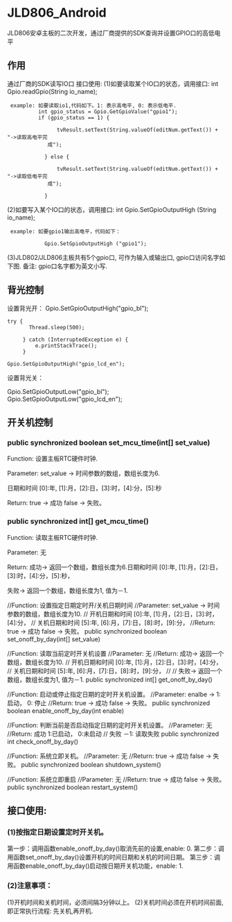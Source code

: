 # JLD806_Android
JLD806安卓主板的二次开发，通过厂商提供的SDK查询并设置GPIO口的高低电平
## 作用
通过厂商的SDK读写IO口
接口使用: 
(1)如要读取某个IO口的状态，调用接口: int Gpio.readGpio(String io_name); 
 
     example: 如要读取io1,代码如下。1: 表示高电平, 0: 表示低电平.
              int gpio_status = Gpio.GetGpioValue("gpio1");
			  if (gpio_status == 1) {

					tvResult.setText(String.valueOf(editNum.getText()) + "->读取高电平完 
                 成");
					
				} else {

					tvResult.setText(String.valueOf(editNum.getText()) + "->读取低电平完
                 成");
					
				}

 (2)如要写入某个IO口的状态，调用接口: int Gpio.SetGpioOutputHigh (String io_name); 

     example: 如要gpio1输出高电平，代码如下：
                
			 	Gpio.SetGpioOutputHigh ("gpio1");    

(3)JLD802/JLD806主板共有5个gpio口, 可作为输入或输出口, gpio口访问名字如下图.
    备注: gpio口名字都为英文小写.
    
## 背光控制

设置背光开：
	Gpio.SetGpioOutputHigh("gpio_bl");
	
   	try {
           Thread.sleep(500);
              
         } catch (InterruptedException e) {
             e.printStackTrace();
         }
      
    Gpio.SetGpioOutputHigh("gpio_lcd_en");


设置背光关：

Gpio.SetGpioOutputLow("gpio_bl");
Gpio.SetGpioOutputLow("gpio_lcd_en");



## 开关机控制
### public synchronized boolean set_mcu_time(int[] set_value)
Function:  设置主板RTC硬件时钟.

Parameter: set_value -> 时间参数的数组，数组长度为6.

日期和时间 [0]:年, [1]:月，[2]:日，[3]:时，[4]:分，[5]:秒

Return:    true -> 成功    false -> 失败。



### public synchronized int[] get_mcu_time()
Function:  读取主板RTC硬件时钟.

Parameter: 无

Return:    成功-> 返回一个数组，数组长度为6.日期和时间 [0]:年, [1]:月，[2]:日，[3]:时，[4]:分，[5]:秒，     

失败-> 返回一个数组，数组长度为1, 值为－1.





//Function:  设置指定日期定时开/关机日期时间
//Parameter: set_value -> 时间参数的数组，数组长度为10.
//           开机日期和时间 [0]:年, [1]:月，[2]:日，[3]:时，[4]:分，
//           关机日期和时间 [5]:年, [6]:月，[7]:日，[8]:时，[9]:分，
//Return:    true -> 成功    false -> 失败。
public synchronized boolean set_onoff_by_day(int[] set_value)



//Function:  读取当前定时开关机设置
//Parameter: 无
//Return:    成功-> 返回一个数组，数组长度为10.
//           开机日期和时间 [0]:年, [1]:月，[2]:日，[3]:时，[4]:分，
//           关机日期和时间 [5]:年, [6]:月，[7]:日，[8]:时，[9]:分，
//
//           失败-> 返回一个数组，数组长度为1, 值为－1.
public synchronized int[]  get_onoff_by_day()




//Function:  启动或停止指定日期的定时开关机设置。
//Parameter: enalbe -> 1: 启动，  0: 停止
//Return:    true -> 成功    false -> 失败。
public synchronized  boolean  enable_onoff_by_day(int enable)



//Function:  判断当前是否启动指定日期的定时开关机设置。
//Parameter: 无
//Return:    成功  1:已启动， 0:未启动
//           失败 －1: 读取失败
public  synchronized int check_onoff_by_day()


//Function:  系统立即关机。
//Parameter:  无
//Return:     true -> 成功    false -> 失败。
public synchronized boolean shutdown_system()


//Function:  系统立即重启
//Parameter:  无
//Return:     true -> 成功    false -> 失败。
public synchronized boolean restart_system()



## 接口使用:
### (1)按指定日期设置定时开关机。
第一步：调用函数enable_onoff_by_day()取消先前的设置,enable: 0.
第二步：调用函数set_onoff_by_day()设置开机的时间日期和关机的时间日期。
第三步：调用函数enable_onoff_by_day()启动按日期开关机功能，enable: 1.


### (2)注意事项：
(1)开机时间和关机时间，必须间隔3分钟以上。
(2)关机时间必须在开机时间前面, 即正常执行流程: 先关机,再开机.




